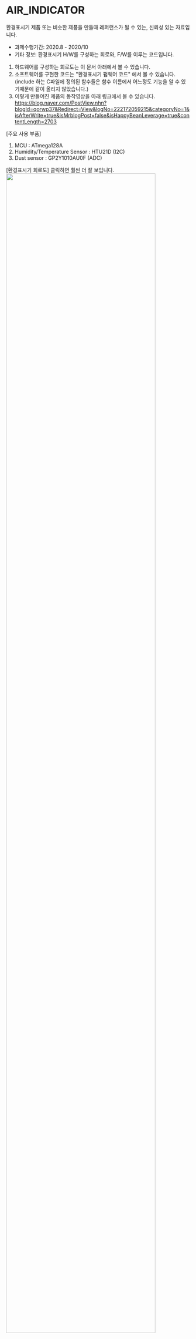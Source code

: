 # AIR_INDICATOR
환경표시기 제품 또는 비슷한 제품을 만들때 레퍼런스가 될 수 있는, 신뢰성 있는 자료입니다.

- 과제수행기간: 2020.8 - 2020/10
- 기타 정보: 환경표시기 H/W를 구성하는 회로와, F/W를 이루는 코드입니다.

1. 하드웨어를 구성하는 회로도는 이 문서 아래에서 볼 수 있습니다.
2. 소프트웨어를 구현한 코드는 "환경표시기 펌웨어 코드" 에서 볼 수 있습니다. (include 하는 C파일에 정의된 함수들은 함수 이름에서 어느정도 기능을 알 수 있기때문에 같이 올리지 않았습니다.)
3. 이렇게 만들어진 제품의 동작영상을 아래 링크에서 볼 수 있습니다.
https://blog.naver.com/PostView.nhn?blogId=qorwp37&Redirect=View&logNo=222172059215&categoryNo=1&isAfterWrite=true&isMrblogPost=false&isHappyBeanLeverage=true&contentLength=2703


[주요 사용 부품] 
1. MCU : ATmega128A
2. Humidity/Temperature Sensor : HTU21D (I2C)
3. Dust sensor : GP2Y1010AU0F (ADC) 


[환경표시기 회로도]
클릭하면 훨씬 더 잘 보입니다.
<img src="https://user-images.githubusercontent.com/58552452/102001432-8e022b80-3d35-11eb-84a0-17b4a784c70e.PNG" width="90%"></img>
